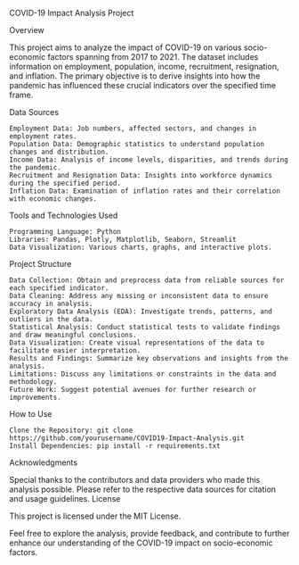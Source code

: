 COVID-19 Impact Analysis Project

Overview

This project aims to analyze the impact of COVID-19 on various socio-economic factors spanning from 2017 to 2021. The dataset includes information on employment, population, income, recruitment, resignation, and inflation. The primary objective is to derive insights into how the pandemic has influenced these crucial indicators over the specified time frame.

Data Sources

    Employment Data: Job numbers, affected sectors, and changes in employment rates.
    Population Data: Demographic statistics to understand population changes and distribution.
    Income Data: Analysis of income levels, disparities, and trends during the pandemic.
    Recruitment and Resignation Data: Insights into workforce dynamics during the specified period.
    Inflation Data: Examination of inflation rates and their correlation with economic changes.

Tools and Technologies Used

    Programming Language: Python
    Libraries: Pandas, Plotly, Matplotlib, Seaborn, Streamlit
    Data Visualization: Various charts, graphs, and interactive plots.

Project Structure

    Data Collection: Obtain and preprocess data from reliable sources for each specified indicator.
    Data Cleaning: Address any missing or inconsistent data to ensure accuracy in analysis.
    Exploratory Data Analysis (EDA): Investigate trends, patterns, and outliers in the data.
    Statistical Analysis: Conduct statistical tests to validate findings and draw meaningful conclusions.
    Data Visualization: Create visual representations of the data to facilitate easier interpretation.
    Results and Findings: Summarize key observations and insights from the analysis.
    Limitations: Discuss any limitations or constraints in the data and methodology.
    Future Work: Suggest potential avenues for further research or improvements.

How to Use

    Clone the Repository: git clone https://github.com/yourusername/COVID19-Impact-Analysis.git
    Install Dependencies: pip install -r requirements.txt

Acknowledgments

Special thanks to the contributors and data providers who made this analysis possible. Please refer to the respective data sources for citation and usage guidelines.
License

This project is licensed under the MIT License.

Feel free to explore the analysis, provide feedback, and contribute to further enhance our understanding of the COVID-19 impact on socio-economic factors.
